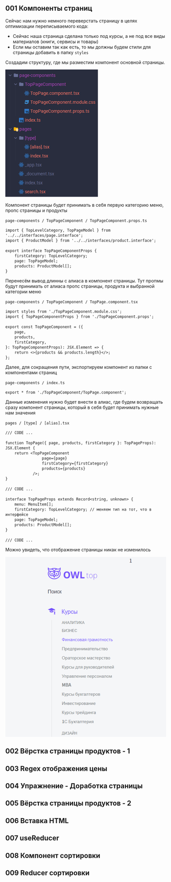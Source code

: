 
## 001 Компоненты страниц

Сейчас нам нужно немного переверстать страницу в целях оптимизации переписываемого кода:
- Сейчас наша страница сделана только под курсы, а не под все виды материалов (книги, сервисы и товары)
- Если мы оставим так как есть, то мы должны будем стили для страницы добавить в папку `styles`

Создадим структуру, где мы разместим компонент основной страницы.

![](_png/Pasted%20image%2020230131190751.png)

Компонент страницы будет принимать в себя первую категорию меню, пропс страницы и продукты

`page-components / TopPageComponent / TopPageComponent.props.ts`
```TS
import { TopLevelCategory, TopPageModel } from '../../interfaces/page.interface';
import { ProductModel } from '../../interfaces/product.interface';

export interface TopPageComponentProps {
	firstCategory: TopLevelCategory;
	page: TopPageModel;
	products: ProductModel[];
}
```

Перенесём вывод длинны с алиаса в компонент страницы. Тут пропмы будут принимать от алиаса пропс страницы, продукта и выбранной категории меню

`page-components / TopPageComponent / TopPage.component.tsx`
```TSX
import styles from './TopPageComponent.module.css';
import { TopPageComponentProps } from './TopPageComponent.props';

export const TopPageComponent = ({
	page,
	products,
	firstCategory,
}: TopPageComponentProps): JSX.Element => {
	return <>{products && products.length}</>;
};
```

Далее, для сокращения пути, экспортируем компонент из папки с компонентами страниц

`page-components / index.ts`
```TS
export * from './TopPageComponent/TopPage.component';
```

Данные изменения нужно будет внести в алиас, где будем возвращать сразу компонент страницы, который в себя будет принимать нужные нам значения

`pages / [type] / [alias].tsx`
```TSX
/// CODE ...

function TopPage({ page, products, firstCategory }: TopPageProps): JSX.Element {
	return <TopPageComponent 
				page={page} 
				firstCategory={firstCategory} 
				products={products} 
			/>;
}

/// CODE ...

interface TopPageProps extends Record<string, unknown> {
	menu: MenuItem[];
	firstCategory: TopLevelCategory; // меняем тип на тот, что в интерфейсе
	page: TopPageModel;
	products: ProductModel[];
}

/// CODE ...
```

Можно увидеть, что отображение страницы никак не изменилось

![](_png/Pasted%20image%2020230131193108.png)

## 002 Вёрстка страницы продуктов - 1







## 003 Regex отображения цены







## 004 Упражнение - Доработка страницы







## 005 Вёрстка страницы продуктов - 2







## 006 Вставка HTML







## 007 useReducer







## 008 Компонент сортировки







## 009 Reducer сортировки








